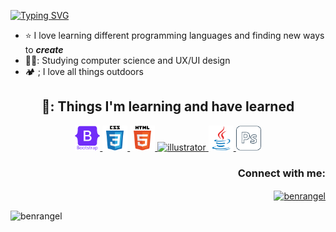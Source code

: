 


[![Typing SVG](https://readme-typing-svg.herokuapp.com?font=Fira+Code&pause=1000&width=435&lines=Hi%2C+I'm+Ben+Rangel;I+like+programming+and+traveling)](https://git.io/typing-svg)


- &#11088; I love learning different programming languages and finding new ways to ***create***
- 👨‍🎓: Studying computer science and UX/UI design
- 🏕️ ; I love all things outdoors 

<h2 align="center"> 🎱: Things I'm learning and have learned</h2>

<p align="center"> <a href="https://getbootstrap.com" target="_blank" rel="noreferrer"> <img src="https://raw.githubusercontent.com/devicons/devicon/master/icons/bootstrap/bootstrap-plain-wordmark.svg" alt="bootstrap" width="40" height="40"/> </a> <a href="https://www.w3schools.com/css/" target="_blank" rel="noreferrer"> <img src="https://raw.githubusercontent.com/devicons/devicon/master/icons/css3/css3-original-wordmark.svg" alt="css3" width="40" height="40"/> </a> <a href="https://www.w3.org/html/" target="_blank" rel="noreferrer"> <img src="https://raw.githubusercontent.com/devicons/devicon/master/icons/html5/html5-original-wordmark.svg" alt="html5" width="40" height="40"/> </a> <a href="https://www.adobe.com/in/products/illustrator.html" target="_blank" rel="noreferrer"> <img src="https://www.vectorlogo.zone/logos/adobe_illustrator/adobe_illustrator-icon.svg" alt="illustrator" width="40" height="40"/> </a> <a href="https://www.java.com" target="_blank" rel="noreferrer"> <img src="https://raw.githubusercontent.com/devicons/devicon/master/icons/java/java-original.svg" alt="java" width="40" height="40"/> </a> <a href="https://www.photoshop.com/en" target="_blank" rel="noreferrer"> <img src="https://raw.githubusercontent.com/devicons/devicon/master/icons/photoshop/photoshop-line.svg" alt="photoshop" width="40" height="40"/> </a> </p>


<h3 align="right">Connect with me:</h3>
<p align="right">
<a href="https://www.linkedin.com/in/ben-rangel-57767b290/" target="blank"><img align="center" src="https://raw.githubusercontent.com/rahuldkjain/github-profile-readme-generator/master/src/images/icons/Social/linked-in-alt.svg" alt="benrangel" height="30" width="40" /></a>
</p>


<p><img align="center" src="https://github-readme-stats.vercel.app/api/top-langs?username=ben11ben&show_icons=true&locale=en&layout=compact" alt="benrangel" /></p>

